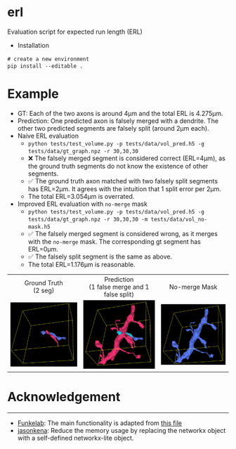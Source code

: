 # erl
Evaluation script for expected run length (ERL)


- Installation
```
# create a new environment
pip install --editable .
```

# Example
- GT: Each of the two axons is around 4&mu;m and the total ERL is 4.275&mu;m.
- Prediction: One predicted axon is falsely merged with a dendrite. The other two predicted segments are falsely split (around 2&mu;m each).
- Naive ERL evaluation
  - `python tests/test_volume.py -p tests/data/vol_pred.h5 -g tests/data/gt_graph.npz -r 30,30,30`
  - ❌ The falsely merged segment is considered correct (ERL=4&mu;m), as the ground truth segments do not know the existence of other segments.
  - ✅ The ground truth axon matched with two falsely split segments has ERL=2&mu;m. It agrees with the intuition that 1 split error per 2&mu;m.
  - The total ERL=3.054&mu;m is overrated.
- Improved ERL evaluation with `no-merge` mask
  - `python tests/test_volume.py -p tests/data/vol_pred.h5 -g tests/data/gt_graph.npz -r 30,30,30 -m tests/data/vol_no-mask.h5`
  - ✅ The falsely merged segment is considered wrong, as it merges with the `no-merge` mask. The corresponding gt segment has ERL=0&mu;m.
  - ✅ The falsely split segment is the same as above.
  - The total ERL=1.176&mu;m is reasonable.

<table>
  <tr align=center>
    <td>Ground Truth<br/> (2 seg)</td><td>Prediction<br/> (1 false merge and 1 false split)</td><td>No-merge Mask</td>
  </tr>
  <tr>
    <td> <img src="tests/figure/test_gt.png" width = 360px></td>
    <td><img src="tests/figure/test_pred.png" width = 360px></td>
    <td><img src="tests/figure/test_mask.png" width = 360px></td>
  </tr>
</table>



# Acknowledgement
---
- [Funkelab](https://github.com/funkelab): The main functionality is adapted from [this file](https://github.com/funkelab/funlib.evaluate/blob/master/funlib/evaluate/run_length.py)
- [jasonkena](https://jasonkena.github.io/): Reduce the memory usage by replacing the networkx object with a self-defined networkx-lite object.
